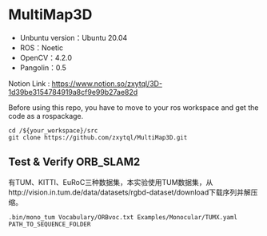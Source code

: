 # MultiMap3D
- Unbuntu version：Ubuntu 20.04
- ROS：Noetic
- OpenCV：4.2.0
- Pangolin：0.5



Notion Link : https://www.notion.so/zxytql/3D-1d39be3154784919a8cf9e99b27ae82d

Before using this repo, you have to move to your ros workspace and get the code as a rospackage.

```
cd /${your_workspace}/src
git clone https://github.com/zxytql/MultiMap3D.git
```



## Test & Verify ORB_SLAM2

有TUM、KITTI、EuRoC三种数据集，本实验使用TUM数据集，从http://vision.in.tum.de/data/datasets/rgbd-dataset/download下载序列并解压缩。

```
.bin/mono_tum Vocabulary/ORBvoc.txt Examples/Monocular/TUMX.yaml PATH_TO_SEQUENCE_FOLDER
```

